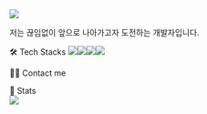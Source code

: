 <img src="https://capsule-render.vercel.app/api?type=waving&color=D9ESFF&height=150&section=header" />

저는 끊임없이 앞으로 나아가고자 도전하는 개발자입니다.

🛠️ Tech Stacks
<img src="https://img.shields.io/badge/React-61DAFB?style=for-the-badge&logo=React&logoColor=black"><img src="https://img.shields.io/badge/Css-1572B6?style=for-the-badge&logo=Css&logoColor=white"><img src="https://img.shields.io/badge/Redux-764ABC?style=for-the-badge&logo=Redux&logoColor=purple"><img src="https://img.shields.io/badge/Next.js-000000?style=for-the-badge&logo=Next.js&logoColor=white">
    
    
    
    
🧑‍💻 Contact me

 

🏅 Stats<br/>
<img src="https://capsule-render.vercel.app/api?type=waving&color=D9ESFF&height=150&section=footer" />
